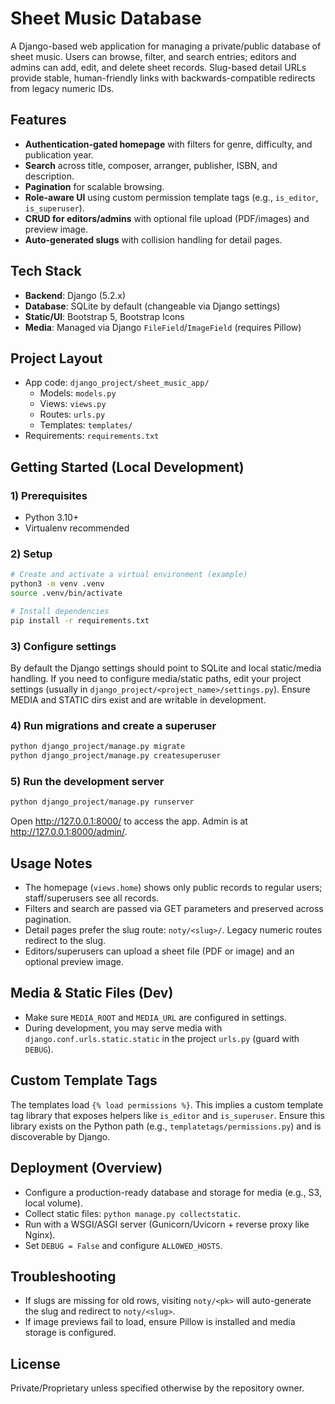 # Sheet Music Database

A Django-based web application for managing a private/public database of sheet music. Users can browse, filter, and search entries; editors and admins can add, edit, and delete sheet records. Slug-based detail URLs provide stable, human-friendly links with backwards-compatible redirects from legacy numeric IDs.

## Features
- **Authentication-gated homepage** with filters for genre, difficulty, and publication year.
- **Search** across title, composer, arranger, publisher, ISBN, and description.
- **Pagination** for scalable browsing.
- **Role-aware UI** using custom permission template tags (e.g., `is_editor`, `is_superuser`).
- **CRUD for editors/admins** with optional file upload (PDF/images) and preview image.
- **Auto-generated slugs** with collision handling for detail pages.

## Tech Stack
- **Backend**: Django (5.2.x)
- **Database**: SQLite by default (changeable via Django settings)
- **Static/UI**: Bootstrap 5, Bootstrap Icons
- **Media**: Managed via Django `FileField`/`ImageField` (requires Pillow)

## Project Layout
- App code: `django_project/sheet_music_app/`
  - Models: `models.py`
  - Views: `views.py`
  - Routes: `urls.py`
  - Templates: `templates/`
- Requirements: `requirements.txt`

## Getting Started (Local Development)

### 1) Prerequisites
- Python 3.10+
- Virtualenv recommended

### 2) Setup
```bash
# Create and activate a virtual environment (example)
python3 -m venv .venv
source .venv/bin/activate

# Install dependencies
pip install -r requirements.txt
```

### 3) Configure settings
By default the Django settings should point to SQLite and local static/media handling. If you need to configure media/static paths, edit your project settings (usually in `django_project/<project_name>/settings.py`). Ensure MEDIA and STATIC dirs exist and are writable in development.

### 4) Run migrations and create a superuser
```bash
python django_project/manage.py migrate
python django_project/manage.py createsuperuser
```

### 5) Run the development server
```bash
python django_project/manage.py runserver
```
Open http://127.0.0.1:8000/ to access the app. Admin is at http://127.0.0.1:8000/admin/.

## Usage Notes
- The homepage (`views.home`) shows only public records to regular users; staff/superusers see all records.
- Filters and search are passed via GET parameters and preserved across pagination.
- Detail pages prefer the slug route: `noty/<slug>/`. Legacy numeric routes redirect to the slug.
- Editors/superusers can upload a sheet file (PDF or image) and an optional preview image.

## Media & Static Files (Dev)
- Make sure `MEDIA_ROOT` and `MEDIA_URL` are configured in settings.
- During development, you may serve media with `django.conf.urls.static.static` in the project `urls.py` (guard with `DEBUG`).

## Custom Template Tags
The templates load `{% load permissions %}`. This implies a custom template tag library that exposes helpers like `is_editor` and `is_superuser`. Ensure this library exists on the Python path (e.g., `templatetags/permissions.py`) and is discoverable by Django.

## Deployment (Overview)
- Configure a production-ready database and storage for media (e.g., S3, local volume).
- Collect static files: `python manage.py collectstatic`.
- Run with a WSGI/ASGI server (Gunicorn/Uvicorn + reverse proxy like Nginx).
- Set `DEBUG = False` and configure `ALLOWED_HOSTS`.

## Troubleshooting
- If slugs are missing for old rows, visiting `noty/<pk>` will auto-generate the slug and redirect to `noty/<slug>`.
- If image previews fail to load, ensure Pillow is installed and media storage is configured.

## License
Private/Proprietary unless specified otherwise by the repository owner.
